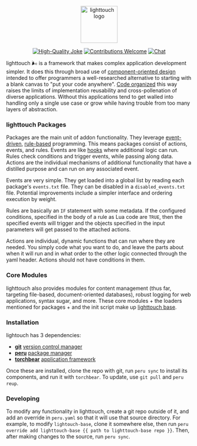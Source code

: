 <p align="center"><img width="100" src="https://i.imgur.com/zwjfmrF.png" alt="lighttouch logo"></p>

<p align="center">
  <a href="https://github.com/foundpatterns?q=&type=fork&language=lua"><img src="https://requires.io/static/3.5/badges/flat/up-to-date.svg" alt="High-Quality Joke"></a>
  <a href="https://github.com/foundpatterns/lighttouch/issues"><img src="https://img.shields.io/badge/contributions-welcome-brightgreen.svg?style=" alt="Contributions Welcome"></a>
  <a href="https://discord.gg/sWCQxT"><img src="https://img.shields.io/badge/chat-on%20discord-7289da.svg" alt="Chat"></a>
</p>

lighttouch 🌬️ is a framework that makes complex application development simpler.  It does this through broad use of [component-oriented design](https://en.wikipedia.org/wiki/Component-based_software_engineering) intended to offer programmers a well-researched alternative to starting with a blank canvas to "put your code anywhere".  [Code organized](https://en.wikipedia.org/wiki/Structured_programming) this way raises the limits of implementation reusability and cross-pollenation of diverse applications.  Without this applications tend to get walled into handling only a single use case or grow while having trouble from too many layers of abstraction. 

### lighttouch Packages

Packages are the main unit of addon functionality. They leverage [event-driven](https://en.wikipedia.org/wiki/Event-driven_programming), [rule-based](https://en.wikipedia.org/wiki/Rule-based_system) programming.  This means packages consist of actions, events, and rules.  Events are like [hooks](https://stackoverflow.com/questions/467557/what-is-meant-by-the-term-hook-in-programming) where additional logic can run.  Rules check conditions and trigger events, while passing along data.  Actions are the individual mechanisms of additional functionality that have a distilled purpose and can run on any associated event.

Events are very simple.  They get loaded into a global list by reading each package's `events.txt` file.  They can be disabled in a `disabled_events.txt` file.  Potential improvements include a simpler interface and ordering execution by weight.

Rules are basically an `IF` statement with some metadata.  If the configured conditions, specified in the body of a rule as Lua code are `TRUE`, then the specified events will trigger and the objects specified in the input parameters will get passed to the attached actions.

Actions are individual, dynamic functions that can run where they are needed.  You simply code what you want to do, and leave the parts about when it will run and in what order to the other logic connected through the yaml header.  Actions should not have conditions in them.

### Core Modules

lighttouch also provides modules for content management (thus far, targeting file-based, document-oriented databases), robust logging for web applications, syntax sugar, and more.  These core modules + the loaders mentioned for packages + and the init script make up [lighttouch base](https://github.com/foundpatterns/lighttouch-base).

### Installation

lightouch has 3 dependencies:
* **[git](https://git-scm.com)** [version control manager](https://en.wikipedia.org/wiki/Version_control)
* **[peru](https://github.com/buildinspace/peru)** [package manager](https://en.wikipedia.org/wiki/Package_manager)
* **[torchbear](https://github.com/foundpatterns/torchbear)** [application framework](https://stackoverflow.com/questions/4241919/what-is-meant-by-application-framework)

Once these are installed, clone the repo with git, run `peru sync` to install its components, and run it with `torchbear`.  To update, use `git pull` and `peru reup`.

### Developing

To modify any functionality in lighttouch, create a git repo outside of it, and add an override in `peru.yaml` so that it will use that source directory.  For example, to modify `lightouch-base`, clone it somewhere else, then run `peru override add lighttouch-base {{ path to lighttouch-base repo }}`.  Then, after making changes to the source, run `peru sync`.
